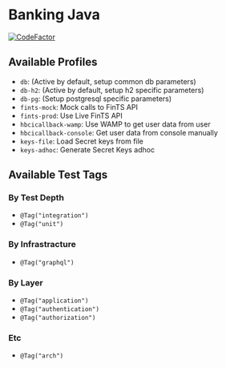 # Banking Java
[![CodeFactor](https://www.codefactor.io/repository/github/danielr1996/banking-java/badge)](https://www.codefactor.io/repository/github/danielr1996/banking-java)

## Available Profiles
- `db`: (Active by default, setup common db parameters)
- `db-h2`: (Active by default, setup h2 specific parameters)
- `db-pg`: (Setup postgresql specific parameters)
- `fints-mock`: Mock calls to FinTS API
- `fints-prod`: Use Live FinTS API
- `hbcicallback-wamp`: Use WAMP to get user data from user
- `hbcicallback-console`: Get user data from console manually
- `keys-file`: Load Secret keys from file
- `keys-adhoc`: Generate Secret Keys adhoc

## Available Test Tags
### By Test Depth
- `@Tag("integration")`
- `@Tag("unit")`

### By Infrastracture
- `@Tag("graphql")`
### By Layer
- `@Tag("application")`
- `@Tag("authentication")`
- `@Tag("authorization")`

### Etc
- `@Tag("arch")`
